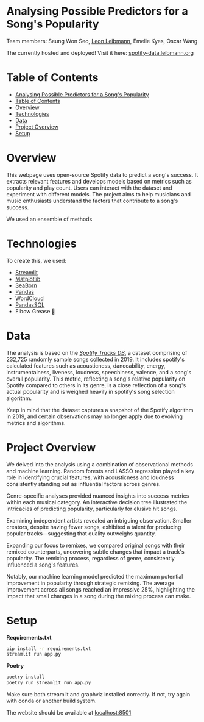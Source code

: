 
# Analysing Possible Predictors for a Song's Popularity

Team members:
Seung Won Seo, [Leon Leibmann](https://leibmann.org), Emelie Kyes, Oscar Wang

The currently hosted and deployed! Visit it here: [spotify-data.leibmann.org](https://spotify-data.streamlit.app/)

# Table of Contents

- [Analysing Possible Predictors for a Song's Popularity](#analysing-possible-predictors-for-a-songs-popularity)
- [Table of Contents](#table-of-contents)
- [Overview](#overview)
- [Technologies](#technologies)
- [Data](#data)
- [Project Overview](#project-overview)
- [Setup](#setup)

# Overview

This webpage uses open-source Spotify data to predict a song's success. It extracts relevant features and develops models based on metrics such as popularity and play count. Users can interact with the dataset and experiment with different models. The project aims to help musicians and music enthusiasts understand the factors that contribute to a song's success.


We used an ensemble of methods


# Technologies

To create this, we used:

- [Streamlit](https://streamlit.io)
- [Matplotlib](https://matplotlib.org)
- [SeaBorn](https://seaborn.pydata.org)
- [Pandas](https://pandas.pydata.org)
- [WordCloud](https://amueller.github.io/word_cloud/)
- [PandasSQL](https://pypi.org/project/pandasql/)
- Elbow Grease 💪

# Data

The analysis is based on the [*Spotify Tracks DB*](https://www.kaggle.com/datasets/zaheenhamidani/ultimate-spotify-tracks-db), a dataset comprising of 232,725 randomly sample songs collected in 2019. It includes spotify's calculated features such as acousticness, danceability, energy, instrumentalness, liveness, loudness, speechiness, valence, and a song's overall popularity. This metric, reflecting a song's relative popularity on Spotify compared to others in its genre, is a close reflection of a song's actual popularity and is weighed heavily in spotify's song selection algorithm.

Keep in mind that the dataset captures a snapshot of the Spotify algorithm in 2019, and certain observations may no longer apply due to evolving metrics and algorithms.

# Project Overview

We delved into the analysis using a combination of observational methods and machine learning. Random forests and LASSO regression played a key role in identifying crucial features, with acousticness and loudness consistently standing out as influential factors across genres.

Genre-specific analyses provided nuanced insights into success metrics within each musical category. An interactive decision tree illustrated the intricacies of predicting popularity, particularly for elusive hit songs.

Examining independent artists revealed an intriguing observation. Smaller creators, despite having fewer songs, exhibited a talent for producing popular tracks—suggesting that quality outweighs quantity.

Expanding our focus to remixes, we compared original songs with their remixed counterparts, uncovering subtle changes that impact a track's popularity. The remixing process, regardless of genre, consistently influenced a song's features.

Notably, our machine learning model predicted the maximum potential improvement in popularity through strategic remixing. The average improvement across all songs reached an impressive 25%, highlighting the impact that small changes in a song during the mixing process can make.

# Setup

**Requirements.txt**
```bash
pip install -r requirements.txt
streamlit run app.py
```

**Poetry**
```bash
poetry install
poetry run streamlit run app.py
```

Make sure both streamlit and graphviz installed correctly. If not, try
again with conda or another build system.

The website should be available at [localhost:8501](http://localhost:8501)
